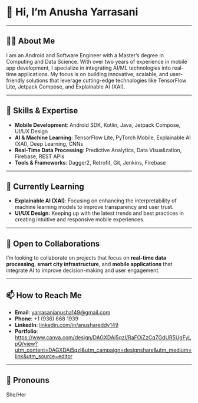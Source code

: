 # 👋 Hi, I’m Anusha Yarrasani

---

## 👩‍💻 About Me  
I am an Android and Software Engineer with a Master’s degree in Computing and Data Science. With over two years of experience in mobile app development, I specialize in integrating AI/ML technologies into real-time applications. My focus is on building innovative, scalable, and user-friendly solutions that leverage cutting-edge technologies like TensorFlow Lite, Jetpack Compose, and Explainable AI (XAI).

---

## 🔧 Skills & Expertise  
- **Mobile Development**: Android SDK, Kotlin, Java, Jetpack Compose, UI/UX Design  
- **AI & Machine Learning**: TensorFlow Lite, PyTorch Mobile, Explainable AI (XAI), Deep Learning, CNNs  
- **Real-Time Data Processing**: Predictive Analytics, Data Visualization, Firebase, REST APIs  
- **Tools & Frameworks**: Dagger2, Retrofit, Git, Jenkins, Firebase  

---

## 🌱 Currently Learning  
- **Explainable AI (XAI)**: Focusing on enhancing the interpretability of machine learning models to improve transparency and user trust.  
- **UI/UX Design**: Keeping up with the latest trends and best practices in creating intuitive and responsive mobile experiences.

---

## 💼 Open to Collaborations  
I’m looking to collaborate on projects that focus on **real-time data processing**, **smart city infrastructure**, and **mobile applications** that integrate AI to improve decision-making and user engagement.

---

## 📫 How to Reach Me  
- **Email**: [yarrasanianusha149@gmail.com](mailto:yarrasanianusha149@gmail.com)  
- **Phone**: +1 (936) 668 1939  
- **LinkedIn**: [linkedin.com/in/anushareddy149](https://www.linkedin.com/in/anushareddy149/)  
- **Portfolio**: https://www.canva.com/design/DAGXDAi5qzI/RaFOiZzCq7GdUR5UgFyLpQ/view?utm_content=DAGXDAi5qzI&utm_campaign=designshare&utm_medium=link&utm_source=editor 

---

## 💬 Pronouns  
She/Her
